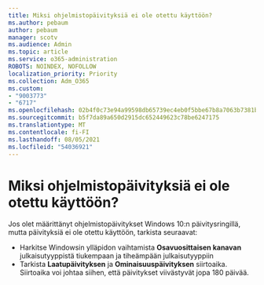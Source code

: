 ```yaml
---
title: Miksi ohjelmistopäivityksiä ei ole otettu käyttöön?
ms.author: pebaum
author: pebaum
manager: scotv
ms.audience: Admin
ms.topic: article
ms.service: o365-administration
ROBOTS: NOINDEX, NOFOLLOW
localization_priority: Priority
ms.collection: Adm_O365
ms.custom:
- "9003773"
- "6717"
ms.openlocfilehash: 02b4f0c73e94a99598db65739ec4eb0f5bbe67b8a7063b7381b9e6f59efd8c12
ms.sourcegitcommit: b5f7da89a650d2915dc652449623c78be6247175
ms.translationtype: MT
ms.contentlocale: fi-FI
ms.lasthandoff: 08/05/2021
ms.locfileid: "54036921"
---
```

# <a name="why-software-updates-are-not-being-deployed"></a>Miksi ohjelmistopäivityksiä ei ole otettu käyttöön?

Jos olet määrittänyt ohjelmistopäivitykset Windows 10:n päivitysringillä, mutta päivityksiä ei ole otettu käyttöön, tarkista seuraavat:  

- Harkitse Windowsin ylläpidon vaihtamista  **Osavuosittaisen kanavan**  julkaisutyyppistä tiukempaan ja tiheämpään julkaisutyyppiin  
- Tarkista  **Laatupäivityksen** ja **Ominaisuuspäivityksen** siirtoaika. Siirtoaika voi johtaa siihen, että päivitykset viivästyvät jopa 180 päivää.
